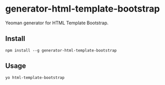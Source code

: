 # generator-html-template-bootstrap

Yeoman generator for HTML Template Bootstrap.

## Install

```
npm install --g generator-html-template-bootstrap
```

## Usage

```
yo html-template-bootstrap
```
